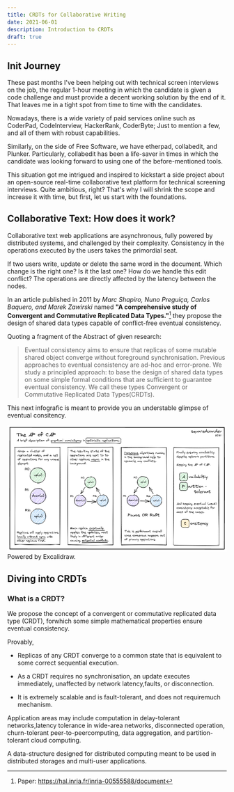 ```yaml
---
title: CRDTs for Collaborative Writing
date: 2021-06-01
description: Introduction to CRDTs
draft: true
---
```


## Init Journey

These past months I've been helping out with technical screen interviews on the job, the regular 1-hour meeting in which the candidate is given a code challenge and must provide a decent working solution by the end of it. That leaves me in a tight spot from time to time with the candidates.

Nowadays, there is a wide variety of paid services online such as CoderPad, CodeInterview, HackerRank, CoderByte; Just to mention a few, and all of them with robust capabilities.

Similarly, on the side of Free Software, we have etherpad, collabedit, and Plunker. Particularly, collabedit has been a life-saver in times in which the candidate was looking forward to using one of the before-mentioned tools.

This situation got me intrigued and inspired to kickstart a side project about an open-source real-time collaborative text platform for technical screening interviews. Quite ambitious, right? That's why I will shrink the scope and increase it with time, but first, let us start with the foundations.

## Collaborative Text: How does it work?

Collaborative text web applications are asynchronous, fully powered by distributed systems, and challenged by their complexity. Consistency in the operations executed by the users takes the primordial seat.

If two users write, update or delete the same word in the document. Which change is the right one? Is it the last one? How do we handle this edit conflict? The operations are directly affected by the latency between the nodes.

In an article published in 2011 by _Marc Shapiro, Nuno Preguiça, Carlos Baquero, and Marek Zawirski_ named **"A comprehensive study of Convergent and Commutative Replicated Data Types."**[^1] they propose the design of shared data types capable of conflict-free eventual consistency.

Quoting a fragment of the Abstract of given research: 

> Eventual consistency aims to ensure that replicas of some mutable shared object converge without foreground synchronisation. Previous approaches to eventual consistency are ad-hoc and error-prone. We study a principled approach: to base the design of shared data types on some simple formal conditions that are sufficient to guarantee eventual consistency. We call these types Convergent or Commutative Replicated Data Types(CRDTs). 

This next infografic is meant to provide you an understable glimpse of eventual consitency.

![The AP of CAP](/images/excalidraws/the_ap_of_cap.png)
Powered by Excalidraw.

## Diving into CRDTs

### What is a CRDT?


We propose the concept of a convergent or commutative replicated data type (CRDT), forwhich some simple mathematical properties ensure eventual consistency. 

Provably, 
- Replicas of any CRDT converge to a common state that is equivalent to some correct sequential execution. 

- As a CRDT requires no synchronisation, an update executes immediately, unaffected by network latency,faults, or disconnection. 

- It is extremely scalable and is fault-tolerant, and does not requiremuch mechanism. 
 
 Application areas may include computation in delay-tolerant networks,latency tolerance in wide-area networks, disconnected operation, churn-tolerant peer-to-peercomputing, data aggregation, and partition-tolerant cloud computing.

A data-structure designed for distributed computing meant to be used in distributed storages and multi-user applications.


[^1]: Paper: https://hal.inria.fr/inria-00555588/document